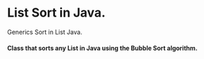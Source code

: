 # List Sort in Java.
Generics Sort in List Java.
#### Class that sorts any List in Java using the Bubble Sort algorithm.
